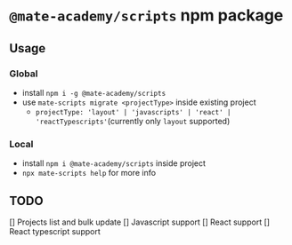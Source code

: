 # `@mate-academy/scripts` npm package

## Usage

### Global
- install `npm i -g @mate-academy/scripts`
- use `mate-scripts migrate <projectType>` inside existing project
    - `projectType: 'layout' | 'javascripts' | 'react' | 'reactTypescripts'`(currently only `layout` supported)

### Local
- install `npm i @mate-academy/scripts` inside project
- `npx mate-scripts help` for more info


## TODO
[] Projects list and bulk update
[] Javascript support
[] React support
[] React typescript support
